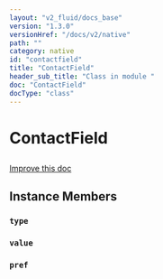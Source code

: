 ```yaml
---
layout: "v2_fluid/docs_base"
version: "1.3.0"
versionHref: "/docs/v2/native"
path: ""
category: native
id: "contactfield"
title: "ContactField"
header_sub_title: "Class in module "
doc: "ContactField"
docType: "class"
---
```









<h1 class="api-title">

  
  ContactField
  

  

  

</h1>

<a class="improve-v2-docs" href="http://github.com/driftyco/ionic-native/edit/master/-native/src/plugins/contacts.ts#L114">
  Improve this doc
</a>





<!-- decorators --><!-- @usage tag -->


<!-- @property tags -->


<!-- methods on the class -->

<h2>Instance Members</h2>

<div id="type"></div>

<h3>
  <code>type</code>
  

</h3>












<div id="value"></div>

<h3>
  <code>value</code>
  

</h3>












<div id="pref"></div>

<h3>
  <code>pref</code>
  

</h3>










<!-- related link --><!-- end content block -->


<!-- end body block -->

